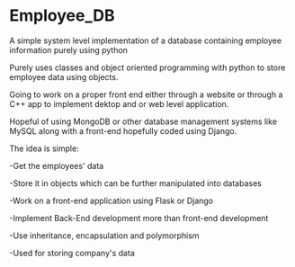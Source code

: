 # Employee_DB
A simple system level implementation of a database containing employee information purely using python

Purely uses classes and object oriented programming with python to store employee data using objects.

Going to work on a proper front end either through a website or through a C++ app to implement dektop
and or web level application.

Hopeful of using MongoDB or other database management systems like MySQL along with a front-end hopefully
coded using Django. 

The idea is simple:

  -Get the employees' data
  
  -Store it in objects which can be further manipulated into databases
  
  -Work on a front-end application using Flask or Django
  
  -Implement Back-End development more than front-end development
  
  -Use inheritance, encapsulation and polymorphism
  
  -Used for storing company's data
  
 
